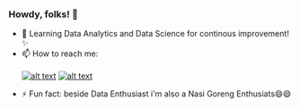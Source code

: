 ### Howdy, folks! 👋

- 🌱 Learning Data Analytics and Data Science for continous improvement!✨
- 📫 How to reach me: <br/> <br/>
[![alt text][1.1]][1]
[![alt text][2.1]][2]

[1.1]: https://img.shields.io/badge/Instagram-E4405F?style=for-the-badge&logo=instagram&logoColor=white
[2.1]: https://img.shields.io/badge/LinkedIn-0077B5?style=for-the-badge&logo=linkedin&logoColor=white

[1]: https://www.instagram.com/fad.hil/
[2]: https://www.linkedin.com/in/imfadhil/

- ⚡ Fun fact: beside Data Enthusiast i'm also a Nasi Goreng Enthusiats😄😄
